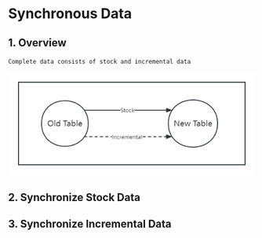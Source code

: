 # Synchronous Data

## 1. Overview

```
Complete data consists of stock and incremental data
```

![Large Table Splitting Design (2) - Overview](../../Material/image/Large%20Table%20Splitting%20Design%20(2)%20-%20Overview.png)

## 2. Synchronize Stock Data


## 3. Synchronize Incremental Data